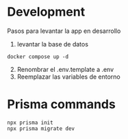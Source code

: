 # Development

Pasos para levantar la app en desarrollo

1. levantar la base de datos

```
docker compose up -d
```

2. Renombrar el .env.template a .env
3. Reemplazar las variables de entorno

# Prisma commands

```
npx prisma init
npx prisma migrate dev
```
